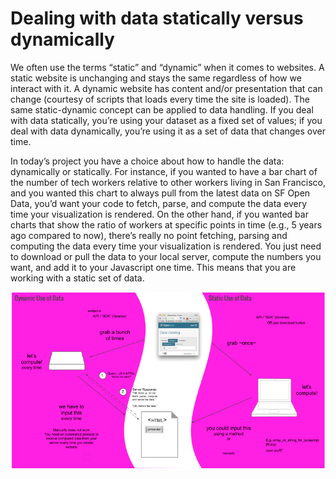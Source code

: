 # Dealing with data statically versus dynamically

We often use the terms “static” and “dynamic” when it comes to websites. A static website is unchanging and stays the same regardless of how we interact with it. A dynamic website has content and/or presentation that can change (courtesy of scripts that loads every time the site is loaded). The same static-dynamic concept can be applied to data handling. If you deal with data statically, you’re using your dataset as a fixed set of values; if you deal with data dynamically, you’re using it as a set of data that changes over time.

In today’s project you have a choice about how to handle the data: dynamically or statically. For instance, if you wanted to have a bar chart of the number of tech workers relative to other workers living in San Francisco, and you wanted this chart to always pull from the latest data on SF Open Data, you’d want your code to fetch, parse, and compute the data every time your visualization is rendered. On the other hand, if you wanted bar charts that show the ratio of workers at specific points in time (e.g., 5 years ago compared to now), there’s really no point fetching, parsing and computing the data every time your visualization is rendered. You just need to download or pull the data to your local server, compute the numbers you want, and add it to your Javascript one time. This means that you are working with a static set of data.

![](./images/Dynamic_VS_Static_Data.PNG)